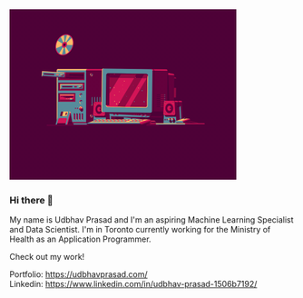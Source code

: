 <img src="cool.gif" alt="Cool GIF" width="400">

### Hi there 👋

My name is Udbhav Prasad and I'm an aspiring Machine Learning Specialist and Data Scientist. I'm in Toronto currently working for the Ministry of Health as an Application Programmer.

Check out my work!

Portfolio: https://udbhavprasad.com/ <br>
Linkedin: https://www.linkedin.com/in/udbhav-prasad-1506b7192/
